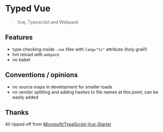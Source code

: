 # Typed Vue

> Vue, Typescript and Webpack

## Features

- type checking inside `.vue` files with `lang="ts"` attribute (holy grail!)
- hot reload with `webpack`
- no babel

## Conventions / opinions

- no source maps in development for smaller loads
- no vendor splitting and adding hashes to file names at this point, can be easily added

## Thanks

All ripped off from [Microsoft/TypeScript-Vue-Starter](https://github.com/Microsoft/TypeScript-Vue-Starter)
